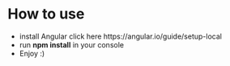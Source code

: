 # How to use

<ul>
  <li> install Angular click here https://angular.io/guide/setup-local </li>
    <li> run <strong>npm install</strong> in your console </li>
    <li>Enjoy :)</li>
</ul>


